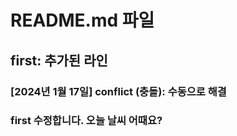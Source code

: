 # README.md 파일
## first: 추가된 라인
### [2024년 1월 17일] conflict (충돌): 수동으로 해결
### first 수정합니다. 오늘 날씨 어때요?
